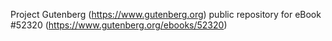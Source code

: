 Project Gutenberg (https://www.gutenberg.org) public repository for
eBook #52320 (https://www.gutenberg.org/ebooks/52320)
